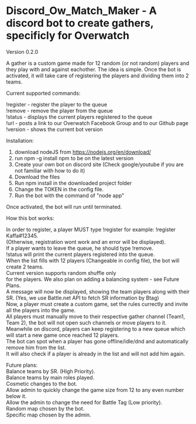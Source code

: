 # Discord_Ow_Match_Maker - A discord bot to create gathers, specificly for Overwatch
Version 0.2.0

A gather is a custom game made for 12 random (or not random) players and they play with and against eachother.
The idea is simple. Once the bot is activated, it will take care of registering the players and dividing them into 2 teams.

Current supported commands:

!register - register the player to the queue  
!remove 	- remove the player from the queue  
!status 	- displays the current players registered to the queue  
!url 		  - posts a link to our Overwatch Facebook Group and to our Github page  
!version	- shows the current bot version  

Installation:  
1. download nodeJS from https://nodejs.org/en/download/  
2. run npm -g install npm to be on the latest version  
3. Create your own bot on discord site (Check google/youtube if you are not familiar with how to do it)  
4. Download the files  
5. Run npm install in the downloaded project folder  
6. Change the TOKEN in the config file.  
7. Run the bot with the command of "node app"  

Once activated, the bot will run until terminated.

How this bot works:

In order to register, a player MUST type !register <Battle tag> for example: !register Kaffa#12345.  
(Otherwise, registration wont work and an error will be displayed).  
If a player wants to leave the queue, he should type !remove.  
!status will print the current players registered into the queue.  
When the list fills with 12 players (Changeable in config file), the bot will create 2 teams.  
Current version supports random shuffle only  
for the players. We also plan on adding a balancing system - see Future Plans.  
A message will now be displayed, showing the team players along with their SR. (Yes, we use Battle.net API to fetch SR information by Btag)  
Now, a player must create a custom game, set the rules currectly and invite all the players into the game.  
All players must manually move to their respective gather channel (Team1, Team 2), the bot will not open such channels or move players to it.  
Meanwhile on discord, players can keep registering to a new queue which will start a new game once reached 12 players.  
The bot can spot when a player has gone offline/idle/dnd and automatically remove him from the list.  
It will also check if a player is already in the list and will not add him again.  



Future plans:  
Balance teams by SR. (High Priority).  
Balance teams by main roles played.  
Cosmetic changes to the bot.  
Allow admin to quickly change the game size from 12 to any even number below it.  
Allow the admin to change the need for Battle Tag (Low priority).  
Random map chosen by the bot.  
Specific map chosen by the admin.  



